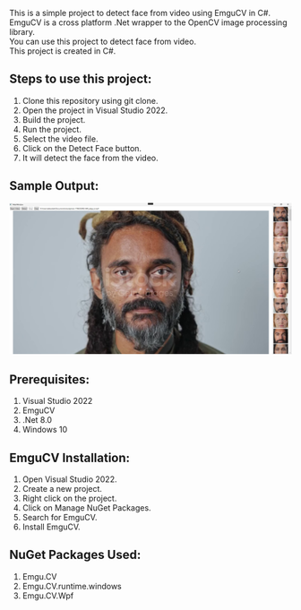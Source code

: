 ﻿
This is a simple project to detect face from video using EmguCV in C#.\
EmguCV is a cross platform .Net wrapper to the OpenCV image processing library.\
You can use this project to detect face from video.\
This project is created in C#.
## Steps to use this project:
1. Clone this repository using git clone.
2. Open the project in Visual Studio 2022.
3. Build the project.
4. Run the project.
5. Select the video file.
6. Click on the Detect Face button.
7. It will detect the face from the video.
## Sample Output:
![FaceDetectFromVideo](https://raw.githubusercontent.com/Abbossbek/VideoDetect/master/VideoDetect/Images/eF3haqmLcA.png)
## Prerequisites:
1. Visual Studio 2022
2. EmguCV
3. .Net 8.0
4. Windows 10
## EmguCV Installation:
1. Open Visual Studio 2022.
2. Create a new project.
3. Right click on the project.
4. Click on Manage NuGet Packages.
5. Search for EmguCV.
6. Install EmguCV.
## NuGet Packages Used:
1. Emgu.CV
2. Emgu.CV.runtime.windows
3. Emgu.CV.Wpf
